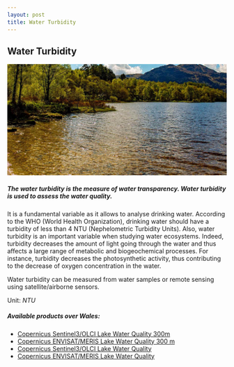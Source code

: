 ```yaml
---
layout: post
title: Water Turbidity
---
```


## Water Turbidity

![Water Turbidity](/assets/img/wales/big/water-turbidity.jpg)

##### The water turbidity is the measure of water transparency. Water turbidity is used to assess the water quality.

It is a fundamental variable as it allows to analyse drinking water. According to the WHO (World Health Organization), drinking water should have a turbidity of less than 4 NTU (Nephelometric Turbidity Units). Also, water turbidity is an important variable when studying water ecosystems. Indeed, turbidity decreases the amount of light going through the water and thus affects a large range of metabolic and biogeochemical processes. For instance, turbidity decreases the photosynthetic activity, thus contributing to the decrease of oxygen concentration in the water.

Water turbidity can be measured from water samples or remote sensing using satellite/airborne sensors.

Unit: _NTU_

##### Available products over Wales:

*   [Copernicus Sentinel3/OLCI Lake Water Quality 300m](https://land.copernicus.eu/global/products/lwq)
*   [Copernicus ENVISAT/MERIS Lake Water Quality 300 m](https://land.copernicus.eu/global/products/lwq)
*   [Copernicus Sentinel3/OLCI Lake Water Quality](https://land.copernicus.eu/global/products/lwq)
*   [Copernicus ENVISAT/MERIS Lake Water Quality](https://land.copernicus.eu/global/products/lwq)